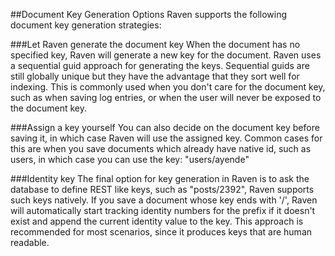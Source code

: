 
##Document Key Generation Options
Raven supports the following document key generation strategies:

###Let Raven generate the document key
When the document has no specified key, Raven will generate a new key for the document. Raven uses a sequential guid approach for generating the keys. Sequential guids are still globally unique but they have the advantage that they sort well for indexing.
This is commonly used when you don't care for the document key, such as when saving log entries, or when the user will never be exposed to the document key. 

###Assign a key yourself
You can also decide on the document key before saving it, in which case Raven will use the assigned key.
Common cases for this are when you save documents which already have native id, such as users, in which case you can use the key: "users/ayende"

###Identity key
The final option for key generation in Raven is to ask the database to define REST like keys, such as "posts/2392", Raven supports such keys natively. If you save a document whose key ends with '/', Raven will automatically start tracking identity numbers for the prefix if it doesn't exist and append the current identity value to the key.
This approach is recommended for most scenarios, since it produces keys that are human readable. 


